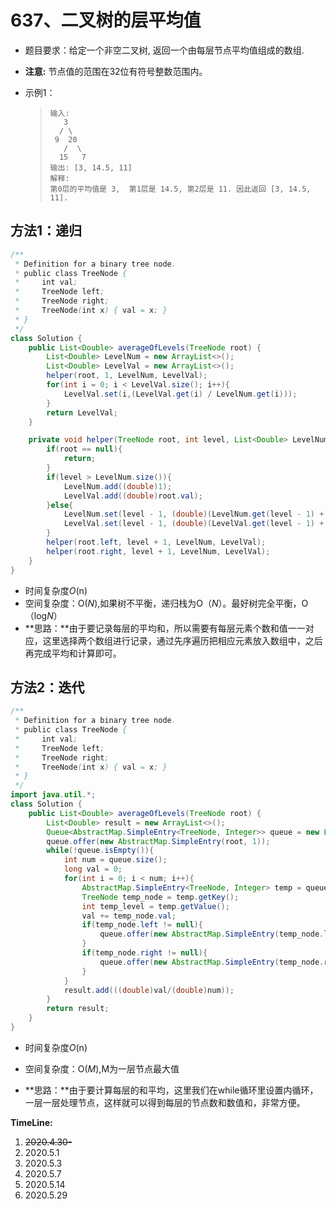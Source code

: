 # 637、二叉树的层平均值

- 题目要求：给定一个非空二叉树, 返回一个由每层节点平均值组成的数组.

- **注意:** 节点值的范围在32位有符号整数范围内。

- 示例1：

  >```
  >输入:
  >    3
  >   / \
  >  9  20
  >    /  \
  >   15   7
  >输出: [3, 14.5, 11]
  >解释:
  >第0层的平均值是 3,  第1层是 14.5, 第2层是 11. 因此返回 [3, 14.5, 11].
  >```

## 方法1：递归

```java
/**
 * Definition for a binary tree node.
 * public class TreeNode {
 *     int val;
 *     TreeNode left;
 *     TreeNode right;
 *     TreeNode(int x) { val = x; }
 * }
 */
class Solution {
    public List<Double> averageOfLevels(TreeNode root) {
        List<Double> LevelNum = new ArrayList<>();
        List<Double> LevelVal = new ArrayList<>();
        helper(root, 1, LevelNum, LevelVal);
        for(int i = 0; i < LevelVal.size(); i++){
            LevelVal.set(i,(LevelVal.get(i) / LevelNum.get(i)));
        }
        return LevelVal;
    }

    private void helper(TreeNode root, int level, List<Double> LevelNum, List<Double> LevelVal){
        if(root == null){
            return;
        }
        if(level > LevelNum.size()){
            LevelNum.add((double)1);
            LevelVal.add((double)root.val);
        }else{
            LevelNum.set(level - 1, (double)(LevelNum.get(level - 1) + 1));
            LevelVal.set(level - 1, (double)(LevelVal.get(level - 1) + root.val));
        }
        helper(root.left, level + 1, LevelNum, LevelVal);
        helper(root.right, level + 1, LevelNum, LevelVal);
    }
}
```

- 时间复杂度*O*(n)
- 空间复杂度：O(*N*),如果树不平衡，递归栈为O（*N*）。最好树完全平衡，O（log*N*）
- **思路：**由于要记录每层的平均和，所以需要有每层元素个数和值一一对应，这里选择两个数组进行记录，通过先序遍历把相应元素放入数组中，之后再完成平均和计算即可。



## 方法2：迭代

```java
/**
 * Definition for a binary tree node.
 * public class TreeNode {
 *     int val;
 *     TreeNode left;
 *     TreeNode right;
 *     TreeNode(int x) { val = x; }
 * }
 */
import java.util.*;
class Solution {
    public List<Double> averageOfLevels(TreeNode root) {
        List<Double> result = new ArrayList<>();
        Queue<AbstractMap.SimpleEntry<TreeNode, Integer>> queue = new LinkedList<>();
        queue.offer(new AbstractMap.SimpleEntry(root, 1));
        while(!queue.isEmpty()){
            int num = queue.size();
            long val = 0;
            for(int i = 0; i < num; i++){
                AbstractMap.SimpleEntry<TreeNode, Integer> temp = queue.poll();
                TreeNode temp_node = temp.getKey();
                int temp_level = temp.getValue();
                val += temp_node.val;
                if(temp_node.left != null){
                    queue.offer(new AbstractMap.SimpleEntry(temp_node.left, temp_level + 1));
                }
                if(temp_node.right != null){
                    queue.offer(new AbstractMap.SimpleEntry(temp_node.right, temp_level + 1));
                }
            }
            result.add(((double)val/(double)num));
        }
        return result;
    }
}
```

- 时间复杂度*O*(n)

- 空间复杂度：O(*M*),M为一层节点最大值

- **思路：**由于要计算每层的和平均，这里我们在while循环里设置内循环，一层一层处理节点，这样就可以得到每层的节点数和数值和，非常方便。


**TimeLine:**

1. ~~2020.4.30-~~
2. 2020.5.1
3. 2020.5.3
4. 2020.5.7
5. 2020.5.14
6. 2020.5.29